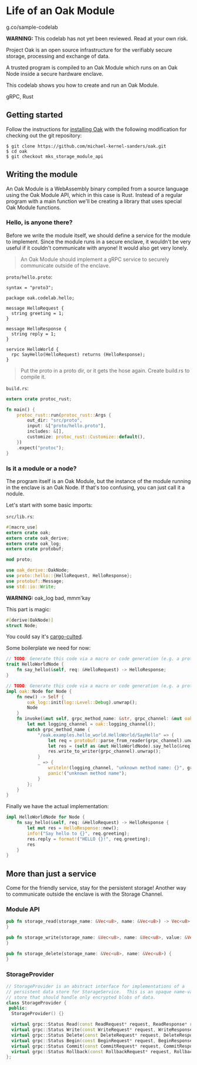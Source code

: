 # Life of an Oak Module

<!--* freshness: { owner: 'mks' reviewed: '2019-07-09' }
tag: 'codelab' *-->

<!-- TODO: Update the go link under doc title. -->

g.co/sample-codelab

**WARNING:** This codelab has not yet been reviewed.
Read at your own risk.

Project Oak is an open source infrastructure for the verifiably secure storage,
processing and exchange of data.

A trusted program is compiled to an Oak Module which runs on an Oak Node inside
a secure hardware enclave.

This codelab shows you how to create and run an Oak Module.

gRPC, Rust

## Getting started

Follow the instructions for [installing Oak](
https://github.com/michael-kernel-sanders/oak/blob/mks_storage_module_api/INSTALL.md)
with the following modification for checking out the git repository:

```shell
$ git clone https://github.com/michael-kernel-sanders/oak.git
$ cd oak
$ git checkout mks_storage_module_api
```

## Writing the module

An Oak Module is a WebAssembly binary compiled from a source language using the
Oak Module API, which in this case is Rust.  Instead of a regular program with a
main function we'll be creating a library that uses special Oak Module
functions.

### Hello, is anyone there?

Before we write the module itself, we should define a service for the module to
implement.  Since the module runs in a secure enclave, it wouldn't be very
useful if it couldn't communicate with anyone!  It would also get very lonely.

> An Oak Module should implement a gRPC service to securely communicate outside of
> the enclave.

`proto/hello.proto`:
```protocol-buffer
syntax = "proto3";

package oak.codelab.hello;

message HelloRequest {
  string greeting = 1;
}

message HelloResponse {
  string reply = 1;
}

service HelloWorld {
  rpc SayHello(HelloRequest) returns (HelloResponse);
}
```

> Put the proto in a proto dir, or it gets the hose again.
> Create build.rs to compile it.

`build.rs`:
```rust
extern crate protoc_rust;

fn main() {
    protoc_rust::run(protoc_rust::Args {
        out_dir: "src/proto",
        input: &["proto/hello.proto"],
        includes: &[],
        customize: protoc_rust::Customize::default(),
    })
    .expect("protoc");
}

```

### Is it a module or a node?

The program itself is an Oak Module, but the instance of the module running in
the enclave is an Oak Node.  If that's too confusing, you can just call it a nodule.

Let's start with some basic imports:

`src/lib.rs`:
```rust
#[macro_use]
extern crate oak;
extern crate oak_derive;
extern crate oak_log;
extern crate protobuf;

mod proto;

use oak_derive::OakNode;
use proto::hello::{HelloRequest, HelloResponse};
use protobuf::Message;
use std::io::Write;
```

**WARNING:** oak_log bad, mmm'kay

This part is magic:

```rust
#[derive(OakNode)]
struct Node;
```
You could say it's [cargo-culted](https://en.wikipedia.org/wiki/Cargo_cult_programming).

Some boilerplate we need for now:

```rust
// TODO: Generate this code via a macro or code generation (e.g. a protoc plugin).
trait HelloWorldNode {
    fn say_hello(&self, req: &HelloRequest) -> HelloResponse;
}

// TODO: Generate this code via a macro or code generation (e.g. a protoc plugin).
impl oak::Node for Node {
    fn new() -> Self {
        oak_log::init(log::Level::Debug).unwrap();
        Node
    }
    fn invoke(&mut self, grpc_method_name: &str, grpc_channel: &mut oak::Channel) {
        let mut logging_channel = oak::logging_channel();
        match grpc_method_name {
            "/oak.examples.hello_world.HelloWorld/SayHello" => {
                let req = protobuf::parse_from_reader(grpc_channel).unwrap();
                let res = (self as &mut HelloWorldNode).say_hello(&req);
                res.write_to_writer(grpc_channel).unwrap();
            }
            _ => {
                writeln!(logging_channel, "unknown method name: {}", grpc_method_name).unwrap();
                panic!("unknown method name");
            }
        };
    }
}

```

Finally we have the actual implementation:

```rust
impl HelloWorldNode for Node {
    fn say_hello(&self, req: &HelloRequest) -> HelloResponse {
        let mut res = HelloResponse::new();
        info!("Say hello to {}", req.greeting);
        res.reply = format!("HELLO {}!", req.greeting);
        res
    }
}
```

## More than just a service

Come for the friendly service, stay for the persistent storage!
Another way to communicate outside the enclave is with the Storage Channel.

### Module API

```rust
pub fn storage_read(storage_name: &Vec<u8>, name: &Vec<u8>) -> Vec<u8>  {
}

pub fn storage_write(storage_name: &Vec<u8>, name: &Vec<u8>, value: &Vec<u8>) {
}

pub fn storage_delete(storage_name: &Vec<u8>, name: &Vec<u8>) {
}
```

### StorageProvider

```c++
// StorageProvider is an abstract interface for implementations of a
// persistent data store for StorageService.  This is an opaque name-value
// store that should handle only encrypted blobs of data.
class StorageProvider {
 public:
  StorageProvider() {}

  virtual grpc::Status Read(const ReadRequest* request, ReadResponse* response) = 0;
  virtual grpc::Status Write(const WriteRequest* request, WriteResponse* response) = 0;
  virtual grpc::Status Delete(const DeleteRequest* request, DeleteResponse* response) = 0;
  virtual grpc::Status Begin(const BeginRequest* request, BeginResponse* response) = 0;
  virtual grpc::Status Commit(const CommitRequest* request, CommitResponse* response) = 0;
  virtual grpc::Status Rollback(const RollbackRequest* request, RollbackResponse* response) = 0;
};
```
